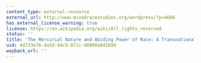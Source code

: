 ```yaml
---
content_type: external-resource
external_url: http://www.mixedracestudies.org/wordpress/?p=4668
has_external_license_warning: true
license: https://en.wikipedia.org/wiki/All_rights_reserved
status: ''
title: 'The Mercurial Nature and Abiding Power of Race: A Transnational Family Story'
uid: 4d733e76-da3d-44c5-871c-d8800a8d1699
wayback_url: ''
---
```

